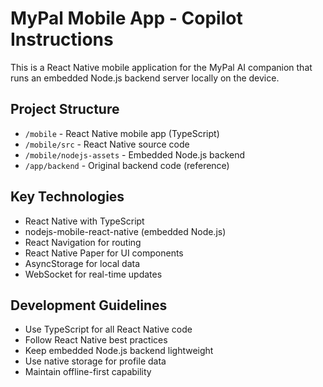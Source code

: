 # MyPal Mobile App - Copilot Instructions

This is a React Native mobile application for the MyPal AI companion that runs an embedded Node.js backend server locally on the device.

## Project Structure
- `/mobile` - React Native mobile app (TypeScript)
- `/mobile/src` - React Native source code
- `/mobile/nodejs-assets` - Embedded Node.js backend
- `/app/backend` - Original backend code (reference)

## Key Technologies
- React Native with TypeScript
- nodejs-mobile-react-native (embedded Node.js)
- React Navigation for routing
- React Native Paper for UI components
- AsyncStorage for local data
- WebSocket for real-time updates

## Development Guidelines
- Use TypeScript for all React Native code
- Follow React Native best practices
- Keep embedded Node.js backend lightweight
- Use native storage for profile data
- Maintain offline-first capability
